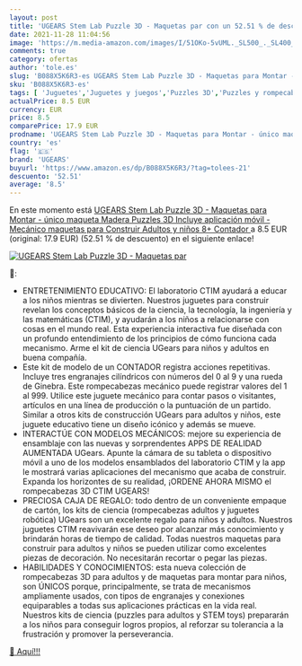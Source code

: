 ```yaml
---
layout: post
title: 'UGEARS Stem Lab Puzzle 3D - Maquetas par con un 52.51 % de descuento'
date: 2021-11-28 11:04:56
image: 'https://m.media-amazon.com/images/I/51OKo-5vUML._SL500_._SL400_.jpg'
comments: true
category: ofertas
author: 'tole.es'
slug: 'B088X5K6R3-es UGEARS Stem Lab Puzzle 3D - Maquetas para Montar - único...'
sku: 'B088X5K6R3-es'
tags: [ 'Juguetes','Juguetes y juegos','Puzzles 3D','Puzzles y rompecabezas','puzzle','puzzles','ugears', ]
actualPrice: 8.5 EUR
currency: EUR
price: 8.5
comparePrice: 17.9 EUR
prodname: 'UGEARS Stem Lab Puzzle 3D - Maquetas para Montar - único maqueta Madera Puzzles 3D Incluye aplicación móvil - Mecánico maquetas para Construir Adultos y niños 8+  Contador '
country: 'es'
flag: '🇪🇸'
brand: 'UGEARS'
buyurl: 'https://www.amazon.es/dp/B088X5K6R3/?tag=tolees-21'
descuento: '52.51'
average: '8.5'
---
```


En este momento está [UGEARS Stem Lab Puzzle 3D - Maquetas para Montar - único maqueta Madera Puzzles 3D Incluye aplicación móvil - Mecánico maquetas para Construir Adultos y niños 8+  Contador ](https://www.amazon.es/dp/B088X5K6R3/?tag=tolees-21) a 8.5 EUR (original: 17.9 EUR) (52.51 %  de descuento) en el siguiente enlace!

[![UGEARS Stem Lab Puzzle 3D - Maquetas par](https://m.media-amazon.com/images/I/51OKo-5vUML._SL500_._SL400_.jpg)](https://www.amazon.es/dp/B088X5K6R3/?tag=tolees-21)

🔎:

- ENTRETENIMIENTO EDUCATIVO: El laboratorio CTIM ayudará a educar a los niños mientras se divierten. Nuestros juguetes para construir revelan los conceptos básicos de la ciencia, la tecnología, la ingeniería y las matemáticas (CTIM), y ayudarán a los niños a relacionarse con cosas en el mundo real. Esta experiencia interactiva fue diseñada con un profundo entendimiento de los principios de cómo funciona cada mecanismo. Arme el kit de ciencia UGears para niños y adultos en buena compañía.
- Este kit de modelo de un CONTADOR registra acciones repetitivas. Incluye tres engranajes cilíndricos con números del 0 al 9 y una rueda de Ginebra. Este rompecabezas mecánico puede registrar valores del 1 al 999. Utilice este juguete mecánico para contar pasos o visitantes, artículos en una línea de producción o la puntuación de un partido. Similar a otros kits de construcción UGears para adultos y niños, este juguete educativo tiene un diseño icónico y además se mueve.
- INTERACTÚE CON MODELOS MECÁNICOS: mejore su experiencia de ensamblaje con las nuevas y sorprendentes APPS DE REALIDAD AUMENTADA UGears. Apunte la cámara de su tableta o dispositivo móvil a uno de los modelos ensamblados del laboratorio CTIM y la app le mostrará varias aplicaciones del mecanismo que acaba de construir. Expanda los horizontes de su realidad, ¡ORDENE AHORA MISMO el rompecabezas 3D CTIM UGEARS!
- PRECIOSA CAJA DE REGALO: todo dentro de un conveniente empaque de cartón, los kits de ciencia (rompecabezas adultos y juguetes robótica) UGears son un excelente regalo para niños y adultos. Nuestros juguetes CTIM reavivarán ese deseo por alcanzar más conocimiento y brindarán horas de tiempo de calidad. Todas nuestros maquetas para construir para adultos y niños se pueden utilizar como excelentes piezas de decoración. No necesitarán recortar o pegar las piezas.
- HABILIDADES Y CONOCIMIENTOS: esta nueva colección de rompecabezas 3D para adultos y de maquetas para montar para niños, son ÚNICOS porque, principalmente, se trata de mecanismos ampliamente usados, con tipos de engranajes y conexiones equiparables a todas sus aplicaciones prácticas en la vida real. Nuestros kits de ciencia (puzzles para adultos y STEM toys) prepararán a los niños para conseguir logros propios, al reforzar su tolerancia a la frustración y promover la perseverancia.

[🛒 Aquí!!!](https://www.amazon.es/dp/B088X5K6R3/?tag=tolees-21)
